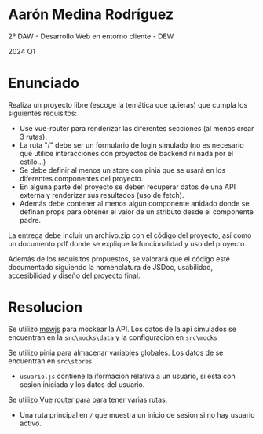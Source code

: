 # Aarón Medina Rodríguez

2º DAW - Desarrollo Web en entorno cliente - DEW

2024 Q1

# Enunciado

Realiza un proyecto libre (escoge la temática que quieras) que cumpla los siguientes requisitos:

- Use vue-router para renderizar las diferentes secciones (al menos crear 3 rutas).
- La ruta "/" debe ser un formulario de login simulado (no es necesario que utilice interacciones con proyectos de backend ni nada por el estilo...)
- Se debe definir al menos un store con pinia que se usará en los diferentes componentes del proyecto.
- En alguna parte del proyecto se deben recuperar datos de una API externa y renderizar sus resultados (uso de fetch).
- Además debe contener al menos algún componente anidado donde se definan props para obtener el valor de un atributo desde el componente padre.

La entrega debe incluir un archivo.zip con el código del proyecto, así como un documento pdf donde se explique la funcionalidad y uso del proyecto.

Además de los requisitos propuestos, se valorará que el código esté documentado siguiendo la nomenclatura de JSDoc, usabilidad, accesibilidad y diseño del proyecto final.

# Resolucion

Se utilizo [mswjs](https://mswjs.io/) para mockear la API. Los datos de la api simulados se encuentran en la `src\mocks\data` y la configuracion en `src\mocks`

Se utilizo [pinia](https://pinia.vuejs.org/) para almacenar variables globales. Los datos de se encuentran en `src\stores`.

- `usuario.js` contiene la iformacion relativa a un usuario, si esta con sesion iniciada y los datos del usuario.

Se utilizo [Vue router](https://router.vuejs.org/) para para tener varias rutas.

- Una ruta principal en `/` que muestra un inicio de sesion si no hay usuario activo.
